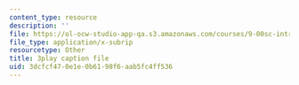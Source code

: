 ```yaml
---
content_type: resource
description: ''
file: https://ol-ocw-studio-app-qa.s3.amazonaws.com/courses/9-00sc-introduction-to-psychology-fall-2011/3dcfcf470e1e0b6198f6aab5fc4ff536_76O3rulk844.srt
file_type: application/x-subrip
resourcetype: Other
title: 3play caption file
uid: 3dcfcf47-0e1e-0b61-98f6-aab5fc4ff536
---
```

